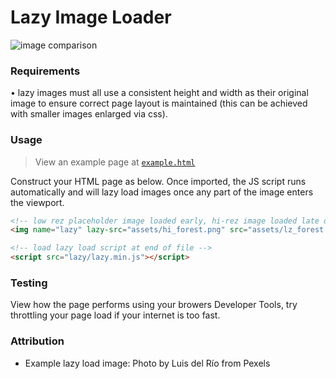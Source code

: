 # Lazy Image Loader
![image comparison](assets/banner.png)

### Requirements
• lazy images must all use a consistent height and width as their original image to ensure correct page layout is maintained (this can be achieved with smaller images enlarged via css).

### Usage
> View an example page at [```example.html```](https://cutwell.github.io/lazy-image-loader/example)

Construct your HTML page as below. Once imported, the JS script runs automatically and will lazy load images once any part of the image enters the viewport.

```html
<!-- low rez placeholder image loaded early, hi-rez image loaded late once in viewport -->
<img name="lazy" lazy-src="assets/hi_forest.png" src="assets/lz_forest.png" \>

<!-- load lazy load script at end of file -->
<script src="lazy/lazy.min.js"></script>
```

### Testing
View how the page performs using your browers Developer Tools, try throttling your page load if your internet is too fast.

### Attribution
* Example lazy load image: Photo by Luis del Río from Pexels
